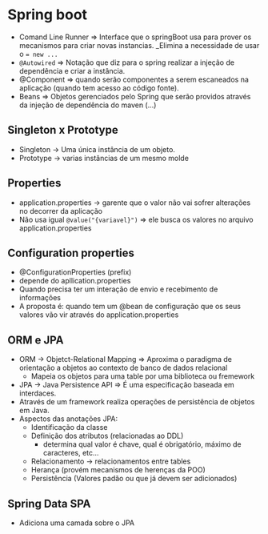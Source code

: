 # Spring boot 
* Comand Line Runner => Interface que o springBoot usa para prover os mecanismos para criar novas instancias. _Elimina a necessidade de usar o `= new ...`
* `@Autowired` => Notação que diz para o spring realizar a injeção de dependência e criar a instância.  
* @Component => quando serão componentes a serem escaneados na aplicação (quando tem acesso ao código fonte).
* Beans => Objetos gerenciados pelo Spring que serão providos através da injeção de dependência do maven (<dependence>...)

## Singleton x Prototype
* Singleton -> Uma única instância de um objeto.
* Prototype -> varias instâncias de um mesmo molde

## Properties
* application.properties -> garente que o valor não vai sofrer alterações no decorrer da aplicação
* Não usa igual `@value("{variavel}")` => ele busca os valores no arquivo application.properties

## Configuration properties
* @ConfigurationProperties (prefix)
* depende do apllication.properties
* Quando precisa ter um interação de envio e recebimento de informações
* A proposta é: quando tem um @bean de configuração que os seus valores vão vir através do application.properties

## ORM e JPA
* ORM -> Objetct-Relational Mapping => Aproxima o paradigma de orientação a objetos ao contexto de banco de dados relacional
  * Mapeia os objetos para uma table por uma biblioteca ou fremework
* JPA -> Java Persistence API => É uma especificação baseada em interdaces.
* Através de um framework realiza operações de persistência de objetos em Java.
* Aspectos das anotações JPA:
  * Identificação da classe
  * Definição dos atributos (relacionadas ao DDL)
    * determina qual valor é chave, qual é obrigatório, máximo de caracteres, etc...
  * Relacionamento -> relacionamentos entre tables
  * Herança (provém mecanismos de herenças da POO)
  * Persistência (Valores padão ou que já devem ser adicionados)
  
## Spring Data SPA
* Adiciona uma camada sobre o JPA